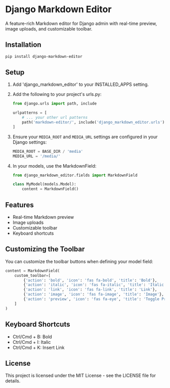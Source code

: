 # Django Markdown Editor

A feature-rich Markdown editor for Django admin with real-time preview, image uploads, and customizable toolbar.

## Installation

```bash
pip install django-markdown-editor
```

## Setup

1. Add 'django_markdown_editor' to your INSTALLED_APPS setting.

2. Add the following to your project's urls.py:

   ```python
   from django.urls import path, include

   urlpatterns = [
       # ... your other url patterns
       path('markdown-editor/', include('django_markdown_editor.urls')),
   ]
   ```

3. Ensure your `MEDIA_ROOT` and `MEDIA_URL` settings are configured in your Django settings:

   ```python
   MEDIA_ROOT = BASE_DIR / 'media'
   MEDIA_URL = '/media/'
   ```

4. In your models, use the MarkdownField:

   ```python
   from django_markdown_editor.fields import MarkdownField

   class MyModel(models.Model):
       content = MarkdownField()
   ```

## Features

- Real-time Markdown preview
- Image uploads
- Customizable toolbar
- Keyboard shortcuts

## Customizing the Toolbar

You can customize the toolbar buttons when defining your model field:

```python
content = MarkdownField(
    custom_toolbar=[
        {'action': 'bold', 'icon': 'fas fa-bold', 'title': 'Bold'},
        {'action': 'italic', 'icon': 'fas fa-italic', 'title': 'Italic'},
        {'action': 'link', 'icon': 'fas fa-link', 'title': 'Link'},
        {'action': 'image', 'icon': 'fas fa-image', 'title': 'Image'},
        {'action': 'preview', 'icon': 'fas fa-eye', 'title': 'Toggle Preview'}
    ]
)
```

## Keyboard Shortcuts

- Ctrl/Cmd + B: Bold
- Ctrl/Cmd + I: Italic
- Ctrl/Cmd + K: Insert Link

## License

This project is licensed under the MIT License - see the LICENSE file for details.